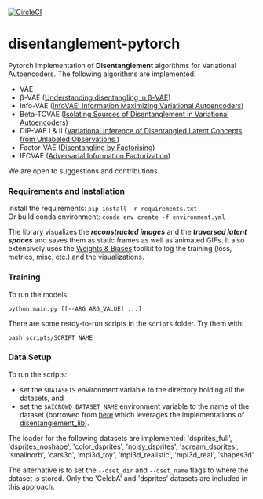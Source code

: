[![CircleCI](https://circleci.com/gh/amir-abdi/disentanglement-pytorch.svg?style=svg&circle-token=40d47183b78c6f1959ff584259c89ac7d49e36b0)](https://circleci.com/gh/amir-abdi/disentanglement-pytorch)

# disentanglement-pytorch
Pytorch Implementation of **Disentanglement** algorithms for Variational Autoencoders.
The following algorithms are implemented:
- VAE
- β-VAE ([Understanding disentangling in β-VAE](https://arxiv.org/pdf/1804.03599.pdf))
- Info-VAE ([InfoVAE: Information Maximizing Variational Autoencoders](https://arxiv.org/abs/1706.02262))
- Beta-TCVAE ([Isolating Sources of Disentanglement in Variational Autoencoders](https://arxiv.org/abs/1802.04942))
- DIP-VAE I & II ([Variational Inference of Disentangled Latent Concepts from Unlabeled Observations ](https://openreview.net/forum?id=H1kG7GZAW))
- Factor-VAE ([Disentangling by Factorising](https://arxiv.org/pdf/1802.05983.pdf))
- IFCVAE ([Adversarial Information Factorization](https://arxiv.org/pdf/1711.05175.pdf))

We are open to suggestions and contributions.


### Requirements and Installation

Install the requirements: `pip install -r requirements.txt` \
Or build conda environment: `conda env create -f environment.yml`

The library visualizes the ***reconstructed images*** and the ***traversed latent spaces*** and saves them as static frames as well as animated GIFs. It also extensively uses the [Weights & Biases](https://www.wandb.com/) toolkit to log the training (loss, metrics, misc, etc.) and the visualizations.

### Training

To run the models:

    python main.py [[--ARG ARG_VALUE] ...]

There are some ready-to-run scripts in the `scripts` folder. Try them with:

    bash scripts/SCRIPT_NAME
    

### Data Setup
To run the scripts:
- set the `$DATASETS` environment variable 
to the directory holding all the datasets, and
- set the  `$AICROWD_DATASET_NAME` environment variable to
the name of the dataset 
(borrowed from [here](https://github.com/AIcrowd/neurips2019_disentanglement_challenge_starter_kit/blob/master/utils_pytorch.py)
which leverages the implementations of [disentanglement_lib](https://github.com/google-research/disentanglement_lib)).

The loader for the following datasets are implemented:
'dsprites_full', 'dsprites_noshape', 'color_dsprites', 
'noisy_dsprites', 'scream_dsprites', 'smallnorb', 
'cars3d', 'mpi3d_toy', 'mpi3d_realistic', 
'mpi3d_real', 'shapes3d'.  

The alternative is to set the `--dset_dir` and `--dset_name` flags to 
where the dataset is stored. Only the 'CelebA' and
'dsprites' datasets are included in this approach. 
